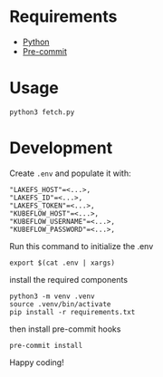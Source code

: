 # Requirements

- [Python](https://www.python.org/downloads/)
- [Pre-commit](https://pre-commit.com/)

# Usage

```shell
python3 fetch.py
```

# Development

Create `.env` and populate it with:

```shell
"LAKEFS_HOST"=<...>,
"LAKEFS_ID"=<...>,
"LAKEFS_TOKEN"=<...>,
"KUBEFLOW_HOST"=<...>,
"KUBEFLOW_USERNAME"=<...>,
"KUBEFLOW_PASSWORD"=<...>,
```

Run this command to initialize the .env

```shell
export $(cat .env | xargs)
```

install the required components

```shell
python3 -m venv .venv
source .venv/bin/activate
pip install -r requirements.txt
```

then install pre-commit hooks

```shell
pre-commit install
```

Happy coding!
